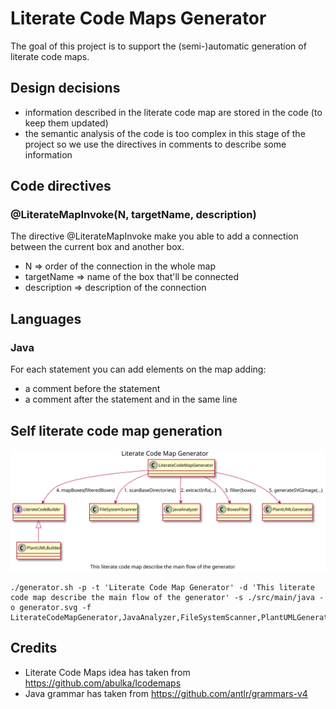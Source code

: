# Literate Code Maps Generator

The goal of this project is to support the (semi-)automatic generation of literate code maps.

## Design decisions

* information described in the literate code map are stored in the code (to keep them updated)
* the semantic analysis of the code is too complex in this stage of the project so we use the directives in comments to describe some information

## Code directives

### @LiterateMapInvoke(N, targetName, description)

The directive @LiterateMapInvoke make you able to add a connection between the current box and another box.
* N => order of the connection in the whole map
* targetName => name of the box that'll be connected
* description => description of the connection

## Languages

### Java

For each statement you can add elements on the map adding:

* a comment before the statement
* a comment after the statement and in the same line

## Self literate code map generation

![Generated literate code map](generator.svg)

```
./generator.sh -p -t 'Literate Code Map Generator' -d 'This literate code map describe the main flow of the generator' -s ./src/main/java -o generator.svg -f LiterateCodeMapGenerator,JavaAnalyzer,FileSystemScanner,PlantUMLGenerator,DiagramBuilder,LiterateCodeBuilder,PlantUMLBuilder,BoxesFilter,DiagramMapper
```

## Credits

* Literate Code Maps idea has taken from https://github.com/abulka/lcodemaps
* Java grammar has taken from https://github.com/antlr/grammars-v4
